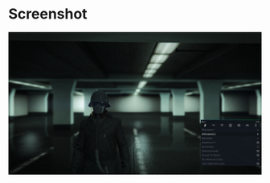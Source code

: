 # Screenshot
<img src="https://raw.githubusercontent.com/hypercrites/standthemes/main/Nocturnal/nocturnal_screenshot.jpg">
